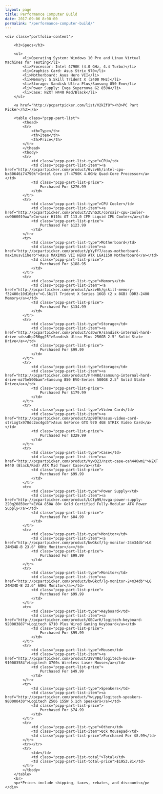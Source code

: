 ```yaml
---
layout: page
title: Performance Computer Build
date: 2017-09-06 8:00:00
permalink: "/performance-computer-build/"
---
```


<section class="portfolio-page" style="background-image: url(/assets/img/portfolio/performance-computer-build/display.jpg);">

    <div class="portfolio-content">

        <h3>Specs</h3>

        <ul>
            <li>Operating System: Windows 10 Pro and Linux Virtual Machines for Testing</li>
            <li>Processor: Intel 4790K (4.0 GHz, 4.4 Turbo)</li>
            <li>Graphics Card: Asus Strix 970</li>
            <li>Motherboard: Asus Hero VII</li>
            <li>Memory: G.Skill Trident X (2400 MHz)</li>
            <li>Storage: Sandisk Ultra Plus/Samsung 850 Evo</li>
            <li>Power Supply: Evga Supernova G2 850W</li>
            <li>Case: NZXT H440 Red/Black</li>
        </ul>

        <a href="http://pcpartpicker.com/list/V2kZf8"><h3>PC Part Picker</h3></a>

        <table class="pcpp-part-list">
            <thead>
            <tr>
                <th>Type</th>
                <th>Item</th>
                <th>Price</th>
            </tr>
            </thead>
            <tbody>
            <tr>
                <td class="pcpp-part-list-type">CPU</td>
                <td class="pcpp-part-list-item"><a href="http://pcpartpicker.com/product/6vzv6h/intel-cpu-bx80646i74790k">Intel Core i7-4790K 4.0GHz Quad-Core Processor</a></td>
                <td class="pcpp-part-list-price">
                    Purchased For $276.99
                </td>
            </tr>
            <tr>
                <td class="pcpp-part-list-type">CPU Cooler</td>
                <td class="pcpp-part-list-item"><a href="http://pcpartpicker.com/product/ZVnG3C/corsair-cpu-cooler-cw9060019ww">Corsair H110i GT 113.0 CFM Liquid CPU Cooler</a></td>
                <td class="pcpp-part-list-price">
                    Purchased For $123.99
                </td>
            </tr>
            <tr>
                <td class="pcpp-part-list-type">Motherboard</td>
                <td class="pcpp-part-list-item"><a href="http://pcpartpicker.com/product/pYyFf7/asus-motherboard-maximusviihero">Asus MAXIMUS VII HERO ATX LGA1150 Motherboard</a></td>
                <td class="pcpp-part-list-price">
                    Purchased For $188.95
                </td>
            </tr>
            <tr>
                <td class="pcpp-part-list-type">Memory</td>
                <td class="pcpp-part-list-item"><a href="http://pcpartpicker.com/product/wxzv6h/gskill-memory-f32400c10d16gtx">G.Skill Trident X Series 16GB (2 x 8GB) DDR3-2400 Memory</a></td>
                <td class="pcpp-part-list-price">
                    Purchased For $134.99
                </td>
            </tr>
            <tr>
                <td class="pcpp-part-list-type">Storage</td>
                <td class="pcpp-part-list-item"><a href="http://pcpartpicker.com/product/csDwrH/sandisk-internal-hard-drive-sdssdhp256gg25">Sandisk Ultra Plus 256GB 2.5" Solid State Drive</a></td>
                <td class="pcpp-part-list-price">
                    Purchased For $99.99
                </td>
            </tr>
            <tr>
                <td class="pcpp-part-list-type">Storage</td>
                <td class="pcpp-part-list-item"><a href="http://pcpartpicker.com/product/FrH48d/samsung-internal-hard-drive-mz75e500bam">Samsung 850 EVO-Series 500GB 2.5" Solid State Drive</a></td>
                <td class="pcpp-part-list-price">
                    Purchased For $179.99
                </td>
            </tr>
            <tr>
                <td class="pcpp-part-list-type">Video Card</td>
                <td class="pcpp-part-list-item"><a href="http://pcpartpicker.com/product/zp98TW/asus-video-card-strixgtx970dc2oc4gd5">Asus GeForce GTX 970 4GB STRIX Video Card</a></td>
                <td class="pcpp-part-list-price">
                    Purchased For $329.99
                </td>
            </tr>
            <tr>
                <td class="pcpp-part-list-type">Case</td>
                <td class="pcpp-part-list-item"><a href="http://pcpartpicker.com/product/Vyw323/nzxt-case-cah440wm1">NZXT H440 (Black/Red) ATX Mid Tower Case</a></td>
                <td class="pcpp-part-list-price">
                    Purchased For $99.99
                </td>
            </tr>
            <tr>
                <td class="pcpp-part-list-type">Power Supply</td>
                <td class="pcpp-part-list-item"><a href="http://pcpartpicker.com/product/LCfp99/evga-power-supply-220g20850xr">EVGA 850W 80+ Gold Certified Fully-Modular ATX Power Supply</a></td>
                <td class="pcpp-part-list-price">
                    Purchased For $84.99
                </td>
            </tr>
            <tr>
                <td class="pcpp-part-list-type">Monitor</td>
                <td class="pcpp-part-list-item"><a href="http://pcpartpicker.com/product/bwGkcf/lg-monitor-24m34db">LG 24M34D-B 23.6" 60Hz Monitor</a></td>
                <td class="pcpp-part-list-price">
                    Purchased For $99.99
                </td>
            </tr>
            <tr>
                <td class="pcpp-part-list-type">Monitor</td>
                <td class="pcpp-part-list-item"><a href="http://pcpartpicker.com/product/bwGkcf/lg-monitor-24m34db">LG 24M34D-B 23.6" 60Hz Monitor</a></td>
                <td class="pcpp-part-list-price">
                    Purchased For $99.99
                </td>
            </tr>
            <tr>
                <td class="pcpp-part-list-type">Keyboard</td>
                <td class="pcpp-part-list-item"><a href="http://pcpartpicker.com/product/GBCwrH/logitech-keyboard-920003887">Logitech G710 Plus Wired Gaming Keyboard</a></td>
                <td class="pcpp-part-list-price">
                    Purchased For $99.99
                </td>
            </tr>
            <tr>
                <td class="pcpp-part-list-type">Mouse</td>
                <td class="pcpp-part-list-item"><a href="http://pcpartpicker.com/product/29V48d/logitech-mouse-910003584">Logitech G700s Wireless Laser Mouse</a></td>
                <td class="pcpp-part-list-price">
                    Purchased For $49.99
                </td>
            </tr>
            <tr>
                <td class="pcpp-part-list-type">Speakers</td>
                <td class="pcpp-part-list-item"><a href="http://pcpartpicker.com/product/YwLypg/logitech-speakers-980000430">Logitech Z506 155W 5.1ch Speakers</a></td>
                <td class="pcpp-part-list-price">
                    Purchased For $74.99
                </td>
            </tr>
            <tr>
                <td class="pcpp-part-list-type">Other</td>
                <td class="pcpp-part-list-item">Qck Mousepad</td>
                <td class="pcpp-part-list-price">Purchased For $8.99</td>
            </tr>
            <tr></tr>
            <tr>
                <td></td>
                <td class="pcpp-part-list-total">Total</td>
                <td class="pcpp-part-list-total-price">$1953.81</td>
            </tr>
            </tbody>
        </table>
        <br>
        <p>*Prices include shipping, taxes, rebates, and discounts</p>
    </div>

</section>